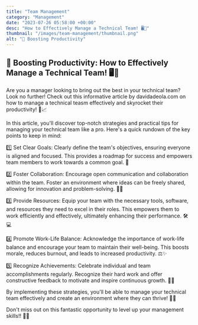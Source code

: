 ```yaml
---
title: "Team Management"
category: "Management"
date: "2023-07-26 05:58:00 +00:00"
desc: "How to Effectively Manage a Technical Team! 🖥️💪"
thumbnail: "/images/team-management/thumbnail.png"
alt: "🚀 Boosting Productivity"
---
```


## 🚀 Boosting Productivity: How to Effectively Manage a Technical Team! 🖥️💪

Are you a manager looking to bring out the best in your technical team? Look no further! Check out this informative article by davidadeola.com on how to manage a technical teasm effectively and skyrocket their productivity! 🚀📈

In this article, you'll discover top-notch strategies and practical tips for managing your technical team like a pro. Here's a quick rundown of the key points to keep in mind:

1️⃣ Set Clear Goals: Clearly define the team's objectives, ensuring everyone is aligned and focused. This provides a roadmap for success and empowers team members to work towards a common goal. 🎯

2️⃣ Foster Collaboration: Encourage open communication and collaboration within the team. Foster an environment where ideas can be freely shared, allowing for innovation and problem-solving. 🤝💡

3️⃣ Provide Resources: Equip your team with the necessary tools, software, and resources they need to excel in their roles. This empowers them to work efficiently and effectively, ultimately enhancing their performance. 🛠️💻

4️⃣ Promote Work-Life Balance: Acknowledge the importance of work-life balance and encourage your team to maintain their well-being. This boosts morale, reduces burnout, and leads to increased productivity. ⚖️✨

5️⃣ Recognize Achievements: Celebrate individual and team accomplishments regularly. Recognize their hard work and offer constructive feedback to motivate and inspire continuous growth. 🎉🌟

By implementing these strategies, you'll be able to manage your technical team effectively and create an environment where they can thrive! 🌱💪

Don't miss out on this fantastic opportunity to level up your management skills!! 💼✨
